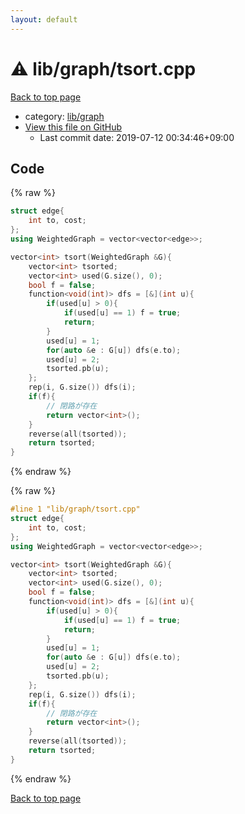 ```yaml
---
layout: default
---
```


<!-- mathjax config similar to math.stackexchange -->
<script type="text/javascript" async
  src="https://cdnjs.cloudflare.com/ajax/libs/mathjax/2.7.5/MathJax.js?config=TeX-MML-AM_CHTML">
</script>
<script type="text/x-mathjax-config">
  MathJax.Hub.Config({
    TeX: { equationNumbers: { autoNumber: "AMS" }},
    tex2jax: {
      inlineMath: [ ['$','$'] ],
      processEscapes: true
    },
    "HTML-CSS": { matchFontHeight: false },
    displayAlign: "left",
    displayIndent: "2em"
  });
</script>

<script type="text/javascript" src="https://cdnjs.cloudflare.com/ajax/libs/jquery/3.4.1/jquery.min.js"></script>
<script src="https://cdn.jsdelivr.net/npm/jquery-balloon-js@1.1.2/jquery.balloon.min.js" integrity="sha256-ZEYs9VrgAeNuPvs15E39OsyOJaIkXEEt10fzxJ20+2I=" crossorigin="anonymous"></script>
<script type="text/javascript" src="../../../assets/js/copy-button.js"></script>
<link rel="stylesheet" href="../../../assets/css/copy-button.css" />


# :warning: lib/graph/tsort.cpp

<a href="../../../index.html">Back to top page</a>

* category: <a href="../../../index.html#6e267a37887a7dcb68cbf7008d6c7e48">lib/graph</a>
* <a href="{{ site.github.repository_url }}/blob/master/lib/graph/tsort.cpp">View this file on GitHub</a>
    - Last commit date: 2019-07-12 00:34:46+09:00




## Code

<a id="unbundled"></a>
{% raw %}
```cpp
struct edge{
    int to, cost;
};
using WeightedGraph = vector<vector<edge>>;

vector<int> tsort(WeightedGraph &G){
    vector<int> tsorted;
    vector<int> used(G.size(), 0);
    bool f = false;
    function<void(int)> dfs = [&](int u){
        if(used[u] > 0){
            if(used[u] == 1) f = true;
            return;
        }
        used[u] = 1;
        for(auto &e : G[u]) dfs(e.to);
        used[u] = 2;
        tsorted.pb(u);
    };
    rep(i, G.size()) dfs(i);
    if(f){
        // 閉路が存在
        return vector<int>();
    }
    reverse(all(tsorted));
    return tsorted;
}
```
{% endraw %}

<a id="bundled"></a>
{% raw %}
```cpp
#line 1 "lib/graph/tsort.cpp"
struct edge{
    int to, cost;
};
using WeightedGraph = vector<vector<edge>>;

vector<int> tsort(WeightedGraph &G){
    vector<int> tsorted;
    vector<int> used(G.size(), 0);
    bool f = false;
    function<void(int)> dfs = [&](int u){
        if(used[u] > 0){
            if(used[u] == 1) f = true;
            return;
        }
        used[u] = 1;
        for(auto &e : G[u]) dfs(e.to);
        used[u] = 2;
        tsorted.pb(u);
    };
    rep(i, G.size()) dfs(i);
    if(f){
        // 閉路が存在
        return vector<int>();
    }
    reverse(all(tsorted));
    return tsorted;
}

```
{% endraw %}

<a href="../../../index.html">Back to top page</a>

